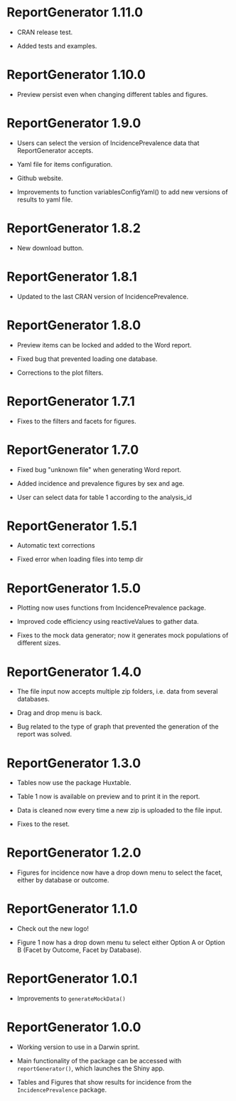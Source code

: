 # ReportGenerator 1.11.0

* CRAN release test.

* Added tests and examples.

# ReportGenerator 1.10.0

* Preview persist even when changing different tables and figures.

# ReportGenerator 1.9.0

* Users can select the version of IncidencePrevalence data that ReportGenerator accepts.

* Yaml file for items configuration. 

* Github website. 

* Improvements to function variablesConfigYaml() to add new versions of results to yaml file. 

# ReportGenerator 1.8.2

* New download button. 

# ReportGenerator 1.8.1

* Updated to the last CRAN version of IncidencePrevalence. 

# ReportGenerator 1.8.0

* Preview items can be locked and added to the Word report. 

* Fixed bug that prevented loading one database. 

* Corrections to the plot filters. 

# ReportGenerator 1.7.1

* Fixes to the filters and facets for figures.

# ReportGenerator 1.7.0

* Fixed bug "unknown file" when generating Word report. 

* Added incidence and prevalence figures by sex and age. 

* User can select data for table 1 according to the analysis_id

# ReportGenerator 1.5.1

* Automatic text corrections

* Fixed error when loading files into temp dir

# ReportGenerator 1.5.0

* Plotting now uses functions from IncidencePrevalence package. 

* Improved code efficiency using reactiveValues to gather data. 

* Fixes to the mock data generator; now it generates mock populations of different sizes. 

# ReportGenerator 1.4.0

* The file input now accepts multiple zip folders, i.e. data from several databases.

* Drag and drop menu is back. 

* Bug related to the type of graph that prevented the generation of the report was solved. 

# ReportGenerator 1.3.0

* Tables now use the package Huxtable.

* Table 1 now is available on preview and to print it in the report. 

* Data is cleaned now every time a new zip is uploaded to the file input. 

* Fixes to the reset. 

# ReportGenerator 1.2.0

* Figures for incidence now have a drop down menu to select the facet, either by database or outcome. 

# ReportGenerator 1.1.0

* Check out the new logo!

* Figure 1 now has a drop down menu tu select either Option A or Option B (Facet by Outcome, Facet by Database).

# ReportGenerator 1.0.1

* Improvements to `generateMockData()`

# ReportGenerator 1.0.0

-   Working version to use in a Darwin sprint.

-   Main functionality of the package can be accessed with `reportGenerator()`, which launches the Shiny app.

-   Tables and Figures that show results for incidence from the `IncidencePrevalence` package.
